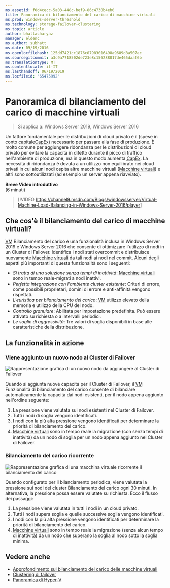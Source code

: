 ```yaml
---
ms.assetid: f0d4cecc-5a03-448c-bef9-86c4730b4eb0
title: Panoramica di bilanciamento del carico di macchine virtuali
ms.prod: windows-server-threshold
ms.technology: storage-failover-clustering
ms.topic: article
author: bhattacharyaz
manager: eldenc
ms.author: subhatt
ms.date: 09/19/2016
ms.openlocfilehash: 125dd7421cc1876c07983016498a9689d8a507ac
ms.sourcegitcommit: a3c9a7718502de723e8c156288017de465daaf6b
ms.translationtype: MT
ms.contentlocale: it-IT
ms.lasthandoff: 06/19/2019
ms.locfileid: "65475992"
---
```

# <a name="virtual-machine-load-balancing-overview"></a>Panoramica di bilanciamento del carico di macchine virtuali

> Si applica a: Windows Server 2019, Windows Server 2016

Un fattore fondamentale per le distribuzioni di cloud privato è il (spese in conto capitale<abbr title="spese in conto capitale">CapEx</abbr>) necessario per passare alla fase di produzione. È molto comune per aggiungere ridondanza per le distribuzioni di cloud privato per evitare la capacità in difetto durante il picco di traffico nell'ambiente di produzione, ma in questo modo aumenta <abbr title="spese in conto capitale">CapEx</abbr>. La necessità di ridondanza è dovuta a un utilizzo non equilibrato nei cloud privati in cui alcuni nodi ospita altre macchine virtuali (<abbr title="macchine virtuali">Macchine virtuali</abbr>) e altri sono sottoutilizzati (ad esempio un server appena riavviato).

<strong>Breve Video introduttivo</strong><br>(6 minuti)<br>
> [!VIDEO https://channel9.msdn.com/Blogs/windowsserver/Virtual-Machine-Load-Balancing-in-Windows-Server-2016/player]

## <a id="what-is-vm-load-balancing"></a>Che cos'è il bilanciamento del carico di macchine virtuali?
<abbr title="Macchina virtuale">VM</abbr> Bilanciamento del carico è una funzionalità inclusa in Windows Server 2019 e Windows Server 2016 che consente di ottimizzare l'utilizzo di nodi in un Cluster di Failover. Identifica i nodi stati overcommit e distribuisce nuovamente <abbr title="macchine virtuali">Macchine virtuali</abbr> da tali nodi ai nodi nel commit. Alcuni degli aspetti più importanti di questa funzionalità sono i seguenti:

* *Si tratta di una soluzione senza tempi di inattività*: <abbr title="Macchine virtuali">Macchine virtuali</abbr> sono in tempo reale-migrati a nodi inattivi.
* *Perfetta integrazione con l'ambiente cluster esistente*: Criteri di errore, come possibili proprietari, domini di errore e anti-affinità vengono rispettati.
* *L'euristica per bilanciamento del carico*: <abbr title="Macchina virtuale">VM</abbr> utilizzo elevato della memoria e utilizzo della CPU del nodo.
* *Controllo granulare*: Abilitata per impostazione predefinita. Può essere attivato su richiesta o a intervalli periodici.
* *Le soglie di aggressività*: Tre valori di soglia disponibili in base alle caratteristiche della distribuzione.

## <a id="feature-in-action"></a>La funzionalità in azione
### <a id="new-node-added"></a>Viene aggiunto un nuovo nodo al Cluster di Failover
![Rappresentazione grafica di un nuovo nodo da aggiungere al Cluster di Failover](media/vm-load-balancing/overview-VM-load-balancing-1.png)

Quando si aggiunta nuove capacità per il Cluster di Failover, il <abbr title="macchina virtuale">VM</abbr> Funzionalità di bilanciamento del carico consente di bilanciare automaticamente la capacità dai nodi esistenti, per il nodo appena aggiunto nell'ordine seguente:

1. La pressione viene valutata sui nodi esistenti nel Cluster di Failover.
2. Tutti i nodi di soglia vengono identificati.
3. I nodi con la più alta pressione vengono identificati per determinare la priorità di bilanciamento del carico.
4. <abbr title="Macchine virtuali">Macchine virtuali</abbr> sono in tempo reale la migrazione (con senza tempi di inattività) da un nodo di soglia per un nodo appena aggiunto nel Cluster di Failover.

### <a id="recurring-load-balancing"></a>Bilanciamento del carico ricorrente
![Rappresentazione grafica di una macchina virtuale ricorrente il bilanciamento del carico](media/vm-load-balancing/overview-VM-load-balancing-2.png)

Quando configurato per il bilanciamento periodica, viene valutata la pressione sui nodi del cluster Bilanciamento del carico ogni 30 minuti. In alternativa, la pressione possa essere valutate su richiesta. Ecco il flusso dei passaggi:

1. La pressione viene valutata in tutti i nodi in un cloud privato.
2. Tutti i nodi supera soglia e quelle successive soglia vengono identificati.
3. I nodi con la più alta pressione vengono identificati per determinare la priorità di bilanciamento del carico.
4. <abbr title="Macchine virtuali">Macchine virtuali</abbr> sono in tempo reale la migrazione (senza alcun tempo di inattività) da un nodo che superano la soglia al nodo sotto la soglia minima.

## <a name="see-also"></a>Vedere anche
* [Approfondimento sul bilanciamento del carico delle macchine virtuali](vm-load-balancing-deep-dive.md)
* [Clustering di failover](failover-clustering-overview.md)
* [Panoramica di Hyper-V](../virtualization/hyper-v/Hyper-V-on-Windows-Server.md)

